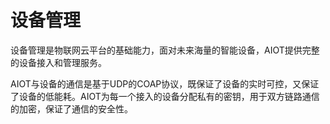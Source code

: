 # 设备管理

设备管理是物联网云平台的基础能力，面对未来海量的智能设备，AIOT提供完整的设备接入和管理服务。

AIOT与设备的通信是基于UDP的COAP协议，既保证了设备的实时可控，又保证了设备的低能耗。AIOT为每一个接入的设备分配私有的密钥，用于双方链路通信的加密，保证了通信的安全性。

